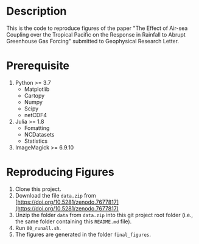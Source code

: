 # Description

This is the code to reproduce figures of the paper "The Effect of Air-sea Coupling over the Tropical Pacific on the Response in Rainfall to Abrupt Greenhouse Gas Forcing" submitted to Geophysical Research Letter.

# Prerequisite

1. Python >= 3.7
    - Matplotlib
    - Cartopy
    - Numpy
    - Scipy
    - netCDF4
2. Julia >= 1.8
    - Fomatting
    - NCDatasets
    - Statistics
3. ImageMagick >= 6.9.10


# Reproducing Figures

1. Clone this project.
2. Download the file `data.zip` from [https://doi.org/10.5281/zenodo.7677817](https://doi.org/10.5281/zenodo.7677817)
3. Unzip the folder `data` from `data.zip` into this git project root folder (i.e., the same folder containing this `README.md` file).
4. Run `00_runall.sh`.
5. The figures are generated in the folder `final_figures`.
